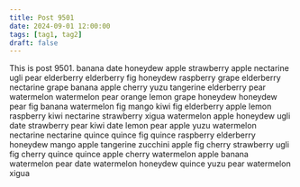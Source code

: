 ```yaml
---
title: Post 9501
date: 2024-09-01 12:00:00
tags: [tag1, tag2]
draft: false
---
```

This is post 9501.
banana
date
honeydew
apple
strawberry
apple
nectarine
ugli
pear
elderberry
elderberry
fig
honeydew
raspberry
grape
elderberry
nectarine
grape
banana
apple
cherry
yuzu
tangerine
elderberry
pear
watermelon
watermelon
pear
orange
lemon
grape
honeydew
honeydew
pear
fig
banana
watermelon
fig
mango
kiwi
fig
elderberry
apple
lemon
raspberry
kiwi
nectarine
strawberry
xigua
watermelon
apple
honeydew
ugli
date
strawberry
pear
kiwi
date
lemon
pear
apple
yuzu
watermelon
nectarine
nectarine
quince
quince
fig
quince
raspberry
elderberry
honeydew
mango
apple
tangerine
zucchini
apple
fig
cherry
strawberry
ugli
fig
cherry
quince
quince
apple
cherry
watermelon
apple
banana
watermelon
pear
date
watermelon
honeydew
quince
yuzu
pear
watermelon
xigua

